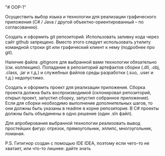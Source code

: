 "# OOP-1" 

Осуществить выбор языка и технологии для реализации графического приложения (C# / Java / другой объектно-ориентированный – по согласованию).

Создать и оформить git репозиторий. Использовать заливку кода через сайт github запрещено. Вместо этого следует использовать утилиту командной строки git или графический клиент к нему (подробнее про git).

Наличие файла .gitignore для выбранной вами технологии обязательно (см. коллекцию). Попадание в репозиторий артефактов сборки (.dll, .obj, .class, .jar и т.д.) и служебных файлов среды разработки (.suo, .user и т.д.) недопустимо.

Создать и оформить проект для реализации приложения. Сборка проекта должна быть воспроизводимой (склонировал репозиторий, открыл проект, запустил сборку, запустил собранное приложение). Если для сборки необходимо выполнение дополнительных шагов, то они должны быть указаны в readme в корне репозитория. В C# проекты должны быть объединены в одно решение (один .sln файл).

Для апробирования выбранной технологии реализовать вывод простейших фигур: отрезок, прямоугольник, эллипс, многоугольник, ломаная.


P.S. Гитигнор создан с помощью IDE IDEA, поэтому если чего-то не хватает, или что-то лишнее: дайте знать